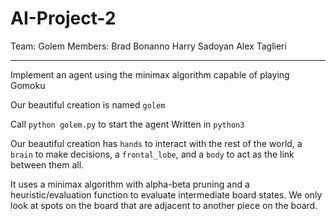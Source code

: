 # AI-Project-2

Team: Golem
Members:    Brad Bonanno
            Harry Sadoyan
            Alex Taglieri

---

Implement an agent using the minimax algorithm capable of playing Gomoku 

Our beautiful creation is named `golem`

Call `python golem.py` to start the agent
Written in `python3`

Our beautiful creation has `hands` to interact with the rest of the world,
a `brain` to make decisions, a `frontal_lobe`, and a `body` to act as the 
link between them all.

It uses a minimax algorithm with alpha-beta pruning and a heuristic/evaluation function to evaluate
intermediate board states. We only look at spots on the board that are adjacent to another piece on
the board.
